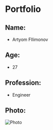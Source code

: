 # Portfolio 
## Name:  
* Artyom FIlimonov
## Age: 
* 27
## Profession: 
* Engineer

## Photo:
![Photo](https://avatars.githubusercontent.com/u/114956106?s=400&u=3ff6fbf3c6c07115e8211b238fb3be1463f3524a&v=4)